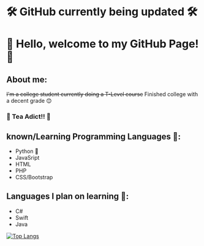 # 🛠️ GitHub currently being updated 🛠️
# 👋 Hello, welcome to my GitHub Page! 👋

## About me:
~~I'm a college student currently doing a T-Level course~~
Finished college with a decent grade 😊
### 🍵 Tea Adict!! 🍵

## known/Learning Programming Languages 🧠:
- Python 🐍
- JavaSript 
- HTML
- PHP
- CSS/Bootstrap

## Languages I plan on learning 📖:
- C#
- Swift
- Java

[![Top Langs](https://github-readme-stats.vercel.app/api/top-langs/?username=DominikVla&hide=CSS)](https://github.com/anuraghazra/github-readme-stats)
